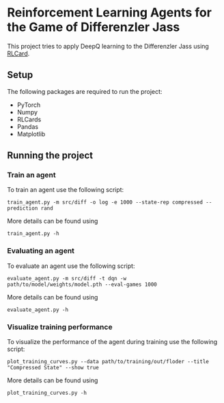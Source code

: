 # Reinforcement Learning Agents for the Game of Differenzler Jass
This project tries to apply DeepQ learning to the Differenzler Jass using [RLCard](https://github.com/datamllab/rlcard). 

## Setup
The following packages are required to run the project:
 - PyTorch
 - Numpy
 - RLCards
 - Pandas
 - Matplotlib

## Running the project
### Train an agent
To train an agent use the following script:
```console
train_agent.py -m src/diff -o log -e 1000 --state-rep compressed --prediction rand
```
More details can be found using
```console
train_agent.py -h
```

### Evaluating an agent
To evaluate an agent use the following script:
```console
evaluate_agent.py -m src/diff -t dqn -w path/to/model/weights/model.pth --eval-games 1000
```
More details can be found using
```console
evaluate_agent.py -h
```

### Visualize training performance
To visualize the performance of the agent during training use the following script:
```console
plot_training_curves.py --data path/to/training/out/floder --title "Compressed State" --show true
```
More details can be found using
```console
plot_training_curves.py -h
```
